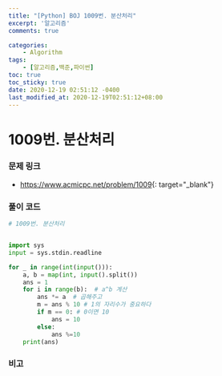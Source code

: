 ```yaml
---
title: "[Python] BOJ 1009번. 분산처리"
excerpt: '알고리즘'
comments: true

categories:
    - Algorithm
tags:
    - [알고리즘,백준,파이썬]
toc: true
toc_sticky: true
date: 2020-12-19 02:51:12 -0400
last_modified_at: 2020-12-19T02:51:12+08:00
---
```


# 1009번. 분산처리

### 문제 링크
- <https://www.acmicpc.net/problem/1009>{: target="\_blank"}

### 풀이 코드

```python
# 1009번. 분산처리


import sys
input = sys.stdin.readline

for _ in range(int(input())):
    a, b = map(int, input().split())
    ans = 1
    for i in range(b):  # a^b 계산
        ans *= a  # 곱해주고
        m = ans % 10 # 1의 자리수가 중요하다
        if m == 0: # 0이면 10
            ans = 10
        else:
            ans %=10
    print(ans)
```

### 비고